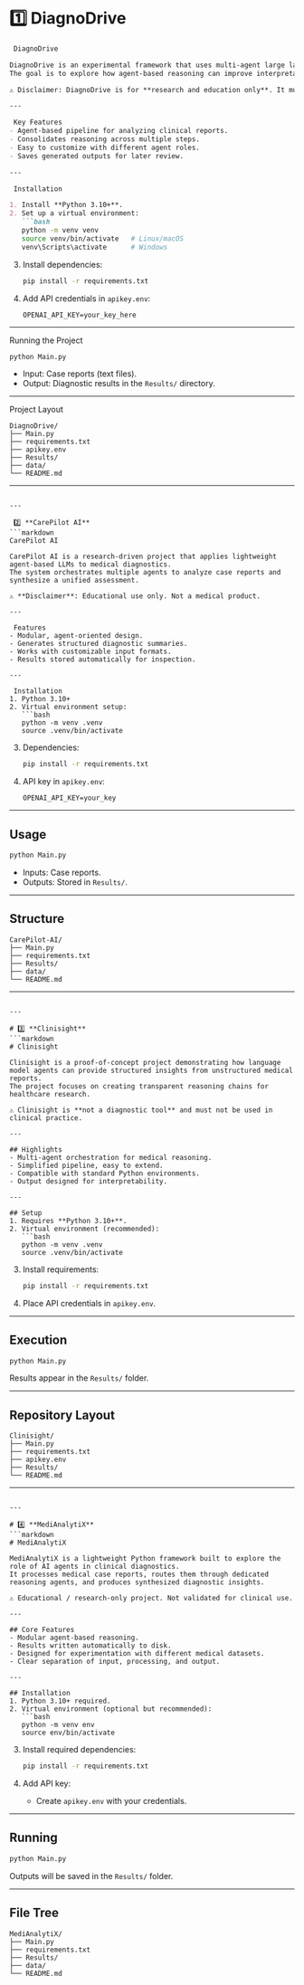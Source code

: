 
# 1️⃣ **DiagnoDrive**

````markdown
 DiagnoDrive

DiagnoDrive is an experimental framework that uses multi-agent large language models (LLMs) to process medical case reports and generate structured diagnostic summaries.  
The goal is to explore how agent-based reasoning can improve interpretability in healthcare research.

⚠️ Disclaimer: DiagnoDrive is for **research and education only**. It must not be used for real medical decision-making.

---

 Key Features
- Agent-based pipeline for analyzing clinical reports.  
- Consolidates reasoning across multiple steps.  
- Easy to customize with different agent roles.  
- Saves generated outputs for later review.  

---

 Installation

1. Install **Python 3.10+**.  
2. Set up a virtual environment:  
   ```bash
   python -m venv venv
   source venv/bin/activate   # Linux/macOS
   venv\Scripts\activate      # Windows
````

3. Install dependencies:

   ```bash
   pip install -r requirements.txt
   ```
4. Add API credentials in `apikey.env`:

   ```env
   OPENAI_API_KEY=your_key_here
   ```

---

 Running the Project

```bash
python Main.py
```

* Input: Case reports (text files).
* Output: Diagnostic results in the `Results/` directory.

---

 Project Layout

```
DiagnoDrive/
├── Main.py
├── requirements.txt
├── apikey.env
├── Results/
├── data/
└── README.md
```

---

````

---

 2️⃣ **CarePilot AI**
```markdown
CarePilot AI

CarePilot AI is a research-driven project that applies lightweight agent-based LLMs to medical diagnostics.  
The system orchestrates multiple agents to analyze case reports and synthesize a unified assessment.  

⚠️ **Disclaimer**: Educational use only. Not a medical product.

---

 Features
- Modular, agent-oriented design.  
- Generates structured diagnostic summaries.  
- Works with customizable input formats.  
- Results stored automatically for inspection.  

---

 Installation
1. Python 3.10+  
2. Virtual environment setup:  
   ```bash
   python -m venv .venv
   source .venv/bin/activate
````

3. Dependencies:

   ```bash
   pip install -r requirements.txt
   ```
4. API key in `apikey.env`:

   ```env
   OPENAI_API_KEY=your_key
   ```

---

## Usage

```bash
python Main.py
```

* Inputs: Case reports.
* Outputs: Stored in `Results/`.

---

## Structure

```
CarePilot-AI/
├── Main.py
├── requirements.txt
├── Results/
├── data/
└── README.md
```

---

````

---

# 3️⃣ **Clinisight**
```markdown
# Clinisight

Clinisight is a proof-of-concept project demonstrating how language model agents can provide structured insights from unstructured medical reports.  
The project focuses on creating transparent reasoning chains for healthcare research.

⚠️ Clinisight is **not a diagnostic tool** and must not be used in clinical practice.

---

## Highlights
- Multi-agent orchestration for medical reasoning.  
- Simplified pipeline, easy to extend.  
- Compatible with standard Python environments.  
- Output designed for interpretability.  

---

## Setup
1. Requires **Python 3.10+**.  
2. Virtual environment (recommended):  
   ```bash
   python -m venv .venv
   source .venv/bin/activate
````

3. Install requirements:

   ```bash
   pip install -r requirements.txt
   ```
4. Place API credentials in `apikey.env`.

---

## Execution

```bash
python Main.py
```

Results appear in the `Results/` folder.

---

## Repository Layout

```
Clinisight/
├── Main.py
├── requirements.txt
├── apikey.env
├── Results/
└── README.md
```

---

````

---

# 4️⃣ **MediAnalytiX**
```markdown
# MediAnalytiX

MediAnalytiX is a lightweight Python framework built to explore the role of AI agents in clinical diagnostics.  
It processes medical case reports, routes them through dedicated reasoning agents, and produces synthesized diagnostic insights.

⚠️ Educational / research-only project. Not validated for clinical use.

---

## Core Features
- Modular agent-based reasoning.  
- Results written automatically to disk.  
- Designed for experimentation with different medical datasets.  
- Clear separation of input, processing, and output.  

---

## Installation
1. Python 3.10+ required.  
2. Virtual environment (optional but recommended):  
   ```bash
   python -m venv env
   source env/bin/activate
````

3. Install required dependencies:

   ```bash
   pip install -r requirements.txt
   ```
4. Add API key:

   * Create `apikey.env` with your credentials.

---

## Running

```bash
python Main.py
```

Outputs will be saved in the `Results/` folder.

---

## File Tree

```
MediAnalytiX/
├── Main.py
├── requirements.txt
├── Results/
├── data/
└── README.md

